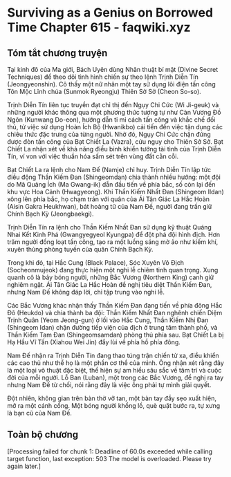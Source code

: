 # Surviving as a Genius on Borrowed Time Chapter 615 - faqwiki.xyz

## Tóm tắt chương truyện

Tại kinh đô của Ma giới, Bách Uyên dùng Nhãn thuật bí mật (Divine Secret Techniques) để theo dõi tình hình chiến sự theo lệnh Trịnh Diễn Tín (Jeongyeonshin). Cô thấy một nữ nhân một tay sử dụng lôi điện tấn công Tôn Mộc Lĩnh chúa (Sunmok Ryeongju) Thiên Sở Sở (Cheon So-so).

Trịnh Diễn Tín liên tục truyền đạt chỉ thị đến Ngụy Chi Cức (Wi Ji-geuk) và những người khác thông qua một phương thức tương tự như Càn Vương Đồ Ngôn (Kunwang Do-eon), hướng dẫn tỉ mỉ cách tấn công và khắc chế đối thủ, từ việc sử dụng Hoàn Ích Bộ (Hwanikbo) cải tiến đến việc tận dụng các chiêu thức đặc trưng của từng người. Nhờ đó, Ngụy Chi Cức chặn đứng được đòn tấn công của Bạt Chiết La (Vazra), cứu nguy cho Thiên Sở Sở. Bạt Chiết La nhận xét về khả năng điều binh khiển tướng tài tình của Trịnh Diễn Tín, ví von với việc thuần hóa sấm sét trên vùng đất cằn cỗi.

Bạt Chiết La ra lệnh cho Nam Đế (Namje) chỉ huy. Trịnh Diễn Tín lập tức điều động Thần Kiếm Đan (Shingeomdan) chia thành nhiều hướng: một đội do Mã Quảng Ích (Ma Gwang-ik) dẫn đầu tiến về phía bắc, số còn lại đến khu vực Hoa Cảnh (Hwagyeong). Khi Thần Kiếm Nhất Đan (Shingeom Ildan) xông lên phía bắc, họ chạm trán với quân của Ái Tân Giác La Hắc Hoàn (Aisin Gakra Heukhwan), bát hoàng tử của Nam Đế, người đang trấn giữ Chính Bạch Kỳ (Jeongbaekgi).

Trịnh Diễn Tín ra lệnh cho Thần Kiếm Nhất Đan sử dụng kỹ thuật Quáng Nhai Kết Kinh Phá (Gwangyegyeol Kyungpa) để đột phá đội hình địch. Hơn trăm người đồng loạt tấn công, tạo ra một luồng sáng mờ ảo như kiếm khí, xuyên thủng phòng tuyến của quân Chính Bạch Kỳ.

Trong khi đó, tại Hắc Cung (Black Palace), Sóc Xuyên Vô Địch (Socheonmujeok) đang thực hiện một nghi lễ chiêm tinh quan trọng. Xung quanh cô là bảy bóng người, những Bắc Vương (Northern King) canh giữ nghiêm ngặt. Ái Tân Giác La Hắc Hoàn đề nghị tiêu diệt Thần Kiếm Đan, nhưng Nam Đế không đáp lời, chỉ tập trung vào nghi lễ.

Các Bắc Vương khác nhận thấy Thần Kiếm Đan đang tiến về phía đông Hắc Đô (Heukdo) và chia thành ba đội: Thần Kiếm Nhất Đan nghênh chiến Diệm Trịnh Quân (Yeom Jeong-gun) ở lối vào Hắc Cung, Thần Kiếm Nhị Đan (Shingeom Idan) chặn đường tiếp viện của địch ở trung tâm thành phố, và Thần Kiếm Tam Đan (Shingeomsamdan) phòng thủ phía sau. Bạt Chiết La bị Hạ Hầu Vĩ Tấn (Xiahou Wei Jin) đẩy lùi về phía hồ phía đông.

Nam Đế nhận ra Trịnh Diễn Tín đang thao túng trận chiến từ xa, điều khiển các cao thủ như thể họ là một phần cơ thể của mình. Ông nhận xét rằng đây là một loại võ thuật đặc biệt, thể hiện sự am hiểu sâu sắc về tâm trí và cuộc đời của mỗi người. Lỗ Ban (Luban), một trong các Bắc Vương, đề nghị ra tay nhưng Nam Đế từ chối, nói rằng đây là việc ông phải tự mình giải quyết.

Đột nhiên, không gian trên bàn thờ vỡ tan, một bàn tay đầy sẹo xuất hiện, mở ra một cánh cổng. Một bóng người khổng lồ, què quặt bước ra, tự xưng là bạn cũ của Nam Đế.

## Toàn bộ chương

[Processing failed for chunk 1: Deadline of 60.0s exceeded while calling target function, last exception: 503 The model is overloaded. Please try again later.]